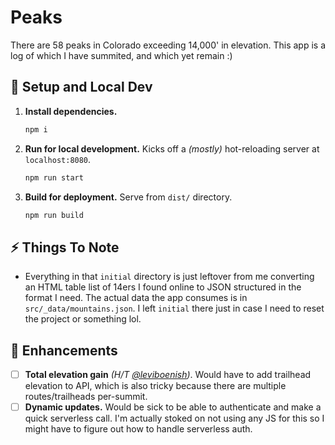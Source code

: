 # Peaks

There are 58 peaks in Colorado exceeding 14,000' in elevation. This app is a log of which I have summited, and which yet remain :)

## 🚧 Setup and Local Dev

1. **Install dependencies.**
   ```sh
   npm i
   ```
2. **Run for local development.** Kicks off a _(mostly)_ hot-reloading server at `localhost:8080`.
   ```sh
   npm run start
   ```
3. **Build for deployment.** Serve from `dist/` directory.
   ```sh
   npm run build
   ```

## ⚡️ Things To Note

- Everything in that `initial` directory is just leftover from me converting an HTML table list of 14ers I found online to JSON structured in the format I need. The actual data the app consumes is in `src/_data/mountains.json`. I left `initial` there just in case I need to reset the project or something lol.

## 🏁 Enhancements

- [ ] **Total elevation gain** _(H/T [@leviboenish](https://github.com/leviboenish))_. Would have to add trailhead elevation to API, which is also tricky because there are multiple routes/trailheads per-summit.
- [ ] **Dynamic updates.** Would be sick to be able to authenticate and make a quick serverless call. I'm actually stoked on not using any JS for this so I might have to figure out how to handle serverless auth.
